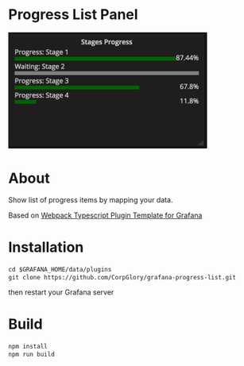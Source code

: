 # Progress List Panel

<img src="https://github.com/CorpGlory/grafana-progress-list/blob/master/src/assets/screenshot_main.png" width="400">

# About

Show list of progress items by mapping your data.

Based on [Webpack Typescript Plugin Template for Grafana](https://github.com/CorpGlory/grafana-plugin-template-webpack-typescript)

# Installation

```
cd $GRAFANA_HOME/data/plugins
git clone https://github.com/CorpGlory/grafana-progress-list.git
```

then restart your Grafana server

# Build

```
npm install
npm run build
```